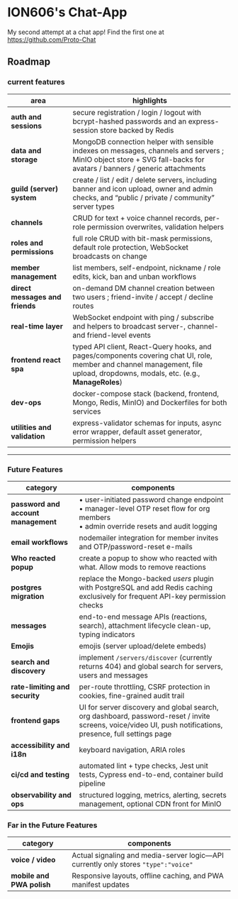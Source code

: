 # ION606's Chat-App

My second attempt at a chat app! Find the first one at https://github.com/Proto-Chat

## Roadmap

### current features

| area                            | highlights                                                                                                                                                                    |
| ------------------------------- | ----------------------------------------------------------------------------------------------------------------------------------------------------------------------------- |
| **auth and sessions**           | secure registration / login / logout with bcrypt-hashed passwords and an express-session store backed by Redis                                                                |
| **data and storage**            | MongoDB connection helper with sensible indexes on messages, channels and servers ; MinIO object store + SVG fall-backs for avatars / banners / generic attachments           |
| **guild (server) system**       | create / list / edit / delete servers, including banner and icon upload, owner and admin checks, and “public / private / community” server types                              |
| **channels**                    | CRUD for text + voice channel records, per-role permission overwrites, validation helpers                                                                                     |
| **roles and permissions**       | full role CRUD with bit-mask permissions, default role protection, WebSocket broadcasts on change                                                                             |
| **member management**           | list members, self-endpoint, nickname / role edits, kick, ban and unban workflows                                                                                             |
| **direct messages and friends** | on-demand DM channel creation between two users ; friend-invite / accept / decline routes                                                                                     |
| **real-time layer**             | WebSocket endpoint with ping / subscribe and helpers to broadcast server-, channel- and friend-level events                                                                   |
| **frontend react spa**          | typed API client, React-Query hooks, and pages/components covering chat UI, role, member and channel management, file upload, dropdowns, modals, etc. (e.g., **ManageRoles**) |
| **dev-ops**                     | docker-compose stack (backend, frontend, Mongo, Redis, MinIO) and Dockerfiles for both services                                                                               |
| **utilities and validation**    | express-validator schemas for inputs, async error wrapper, default asset generator, permission helpers                                                                        |

---

### Future Features

| category                            | components                                                                                                                                                  |
| ----------------------------------- | ----------------------------------------------------------------------------------------------------------------------------------------------------------- |
| **password and account management** | • user-initiated password change endpoint<br>• manager-level OTP reset flow for org members<br>• admin override resets and audit logging                    |
| **email workflows**                 | nodemailer integration for member invites and OTP/password-reset e-mails                                                                                    |
| **Who reacted popup**               | create a popup to show who reacted with what. Allow mods to remove reactions                                                                                |
| **postgres migration**              | replace the Mongo-backed _users_ plugin with PostgreSQL and add Redis caching exclusively for frequent API-key permission checks                            |
| **messages**                        | end-to-end message APIs (reactions, search), attachment lifecycle clean-up, typing indicators                                                               |
| **Emojis**                          | emojis (server upload/delete embeds)                                                                                                                        |
| **search and discovery**            | implement `/servers/discover` (currently returns 404) and global search for servers, users and messages                                                     |
| **rate-limiting and security**      | per-route throttling, CSRF protection in cookies, fine-grained audit trail                                                                                  |
| **frontend gaps**                   | UI for server discovery and global search, org dashboard, password-reset / invite screens, voice/video UI, push notifications, presence, full settings page |
| **accessibility and i18n**          | keyboard navigation, ARIA roles                                                                                                                             |
| **ci/cd and testing**               | automated lint + type checks, Jest unit tests, Cypress end-to-end, container build pipeline                                                                 |
| **observability and ops**           | structured logging, metrics, alerting, secrets management, optional CDN front for MinIO                                                                     |

### Far in the Future Features

| category                  | components                                                                         |
| ------------------------- | ---------------------------------------------------------------------------------- |
| **voice / video**         | Actual signaling and media-server logic—API currently only stores `"type":"voice"` |
| **mobile and PWA polish** | Responsive layouts, offline caching, and PWA manifest updates                      |
